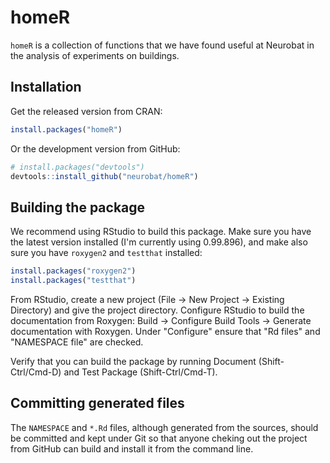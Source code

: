 # homeR

`homeR` is a collection of functions that we have
found useful at Neurobat in the analysis of experiments on buildings.

## Installation

Get the released version from CRAN:

```r
install.packages("homeR")
```

Or the development version from GitHub:

```r
# install.packages("devtools")
devtools::install_github("neurobat/homeR")
```

## Building the package

We recommend using RStudio to build this package. Make sure you have the latest
version installed (I'm currently using 0.99.896), and make also sure you have
`roxygen2` and `testthat` installed:

```r
install.packages("roxygen2")
install.packages("testthat")
```

From RStudio, create a new project (File -> New Project -> Existing Directory) and give
the project directory. Configure RStudio to build the documentation from Roxygen:
Build -> Configure Build Tools -> Generate documentation with Roxygen. Under
"Configure" ensure that "Rd files" and "NAMESPACE file" are checked.

Verify that you can build the package by running Document (Shift-Ctrl/Cmd-D) and
Test Package (Shift-Ctrl/Cmd-T).

## Committing generated files

The `NAMESPACE` and `*.Rd` files, although generated from the sources, should be
committed and kept under Git so that anyone cheking out the project from GitHub
can build and install it from the command line.